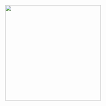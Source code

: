 <p align="center"><img src="https://res.cloudinary.com/chaca-sa/image/upload/v1694637785/362663470_251547820610645_7647153008441625541_n_tfuzkl.jpg" width="300px"/></p>
